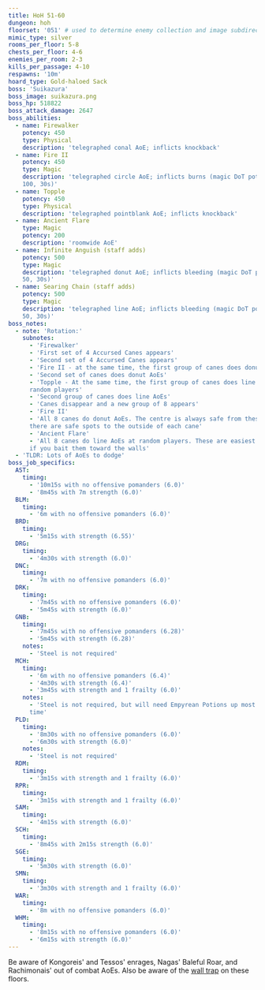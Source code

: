 ```yaml
---
title: HoH 51-60
dungeon: hoh
floorset: '051' # used to determine enemy collection and image subdirectory
mimic_type: silver
rooms_per_floor: 5-8
chests_per_floor: 4-6
enemies_per_room: 2-3
kills_per_passage: 4-10
respawns: '10m'
hoard_type: Gold-haloed Sack
boss: 'Suikazura'
boss_image: suikazura.png
boss_hp: 518822
boss_attack_damage: 2647
boss_abilities:
  - name: Firewalker
    potency: 450
    type: Physical
    description: 'telegraphed conal AoE; inflicts knockback'
  - name: Fire II
    potency: 450
    type: Magic
    description: 'telegraphed circle AoE; inflicts burns (magic DoT potency
    100, 30s)'
  - name: Topple
    potency: 450
    type: Physical
    description: 'telegraphed pointblank AoE; inflicts knockback'
  - name: Ancient Flare
    type: Magic
    potency: 200
    description: 'roomwide AoE'
  - name: Infinite Anguish (staff adds)
    potency: 500
    type: Magic
    description: 'telegraphed donut AoE; inflicts bleeding (magic DoT potency
    50, 30s)'
  - name: Searing Chain (staff adds)
    potency: 500
    type: Magic
    description: 'telegraphed line AoE; inflicts bleeding (magic DoT potency
    50, 30s)'
boss_notes:
  - note: 'Rotation:'
    subnotes:
      - 'Firewalker'
      - 'First set of 4 Accursed Canes appears'
      - 'Second set of 4 Accursed Canes appears'
      - 'Fire II - at the same time, the first group of canes does donut AoEs'
      - 'Second set of canes does donut AoEs'
      - 'Topple - At the same time, the first group of canes does line AoEs at
      random players'
      - 'Second group of canes does line AoEs'
      - 'Canes disappear and a new group of 8 appears'
      - 'Fire II'
      - 'All 8 canes do donut AoEs. The centre is always safe from these, and
      there are safe spots to the outside of each cane'
      - 'Ancient Flare'
      - 'All 8 canes do line AoEs at random players. These are easiest to dodge
      if you bait them toward the walls'
  - 'TLDR: Lots of AoEs to dodge'
boss_job_specifics:
  AST:
    timing:
      - '10m15s with no offensive pomanders (6.0)'
      - '8m45s with 7m strength (6.0)'
  BLM:
    timing:
      - '6m with no offensive pomanders (6.0)'
  BRD:
    timing:
      - '5m15s with strength (6.55)'
  DRG:
    timing:
      - '4m30s with strength (6.0)'
  DNC:
    timing:
      - '7m with no offensive pomanders (6.0)'
  DRK:
    timing:
      - '7m45s with no offensive pomanders (6.0)'
      - '5m45s with strength (6.0)'
  GNB:
    timing:
      - '7m45s with no offensive pomanders (6.28)'
      - '5m45s with strength (6.28)'
    notes:
      - 'Steel is not required'
  MCH:
    timing:
      - '6m with no offensive pomanders (6.4)'
      - '4m30s with strength (6.4)'
      - '3m45s with strength and 1 frailty (6.0)'
    notes:
      - 'Steel is not required, but will need Empyrean Potions up most up the
      time'
  PLD:
    timing:
      - '8m30s with no offensive pomanders (6.0)'
      - '6m30s with strength (6.0)'
    notes:
      - 'Steel is not required'
  RDM:
    timing:
      - '3m15s with strength and 1 frailty (6.0)'
  RPR:
    timing:
      - '3m15s with strength and 1 frailty (6.0)'
  SAM:
    timing:
      - '4m15s with strength (6.0)'
  SCH:
    timing:
      - '8m45s with 2m15s strength (6.0)'
  SGE:
    timing:
      - '5m30s with strength (6.0)'
  SMN:
    timing:
      - '3m30s with strength and 1 frailty (6.0)'
  WAR:
    timing:
      - '8m with no offensive pomanders (6.0)'
  WHM:
    timing:
      - '8m15s with no offensive pomanders (6.0)'
      - '6m15s with strength (6.0)'
---
```


Be aware of Kongoreis' and Tessos' enrages, Nagas' Baleful Roar, and
Rachimonais' out of combat AoEs. Also be aware of the
[wall trap](/wall_traps.html#hoh-41-79) on these floors.
